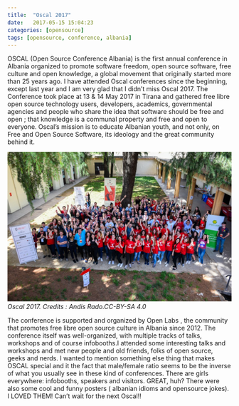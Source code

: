 ```yaml
---
title:  "Oscal 2017"
date:   2017-05-15 15:04:23
categories: [opensource]
tags: [opensource, conference, albania]
---
```

OSCAL (Open Source Conference Albania) is the first annual conference in Albania organized to promote software freedom, open source software, free culture and open knowledge, a global movement that originally started more than 25 years ago.
I have attended Oscal conferences since the beginning, except  last year and I am very glad that I didn’t miss  Oscal 2017.
The Conference took place at 13 & 14 May 2017 in Tirana and  gathered free libre open source technology users, developers, academics, governmental agencies and people who share the idea that software should be free and open ; that knowledge is a communal property and free and open to everyone.
Oscal’s mission is to educate Albanian youth, and not only, on Free and Open Source Software, its ideology and the great community behind it.

![Oscal 2017](/images/oscal2017.jpg "Oscal Group Photo ")
*Oscal 2017. Credits : Andis Rado.CC-BY-SA 4.0*

The conference is supported and organized by Open Labs , the community that promotes free libre open source culture in Albania since 2012.
The conference itself was well-organized, with multiple tracks of talks, workshops and of course infobooths.I attended some interesting talks and workshops and met new people and old friends, folks of open source, geeks and nerds.
I wanted to mention something else thing that makes OSCAL special and it the fact that male/female ratio seems to be the inverse of what you usually see in these kind of conferences. There are girls everywhere: infobooths, speakers and visitors. GREAT, huh?
There were also some cool and funny  posters ( albanian idioms and opensource jokes). I LOVED THEM!
Can’t wait for the next Oscal!!